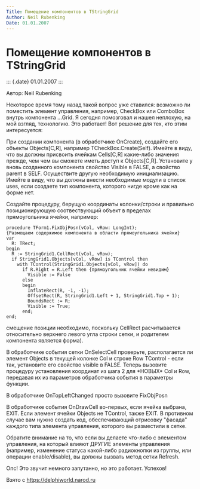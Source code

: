 ```yaml
---
Title: Помещение компонентов в TStringGrid
Author: Neil Rubenking
Date: 01.01.2007
---
```



Помещение компонентов в TStringGrid
===================================

::: {.date}
01.01.2007
:::

Автор: Neil Rubenking

Некоторое время тому назад такой вопрос уже ставился: возможно ли
поместить элемент управления, например, CheckBox или ComboBox внутрь
компонента ...Grid. Я сегодня помозговал и нашел неплохую, на мой
взгляд, технологию. Это работает! Вот решение для тех, кто этим
интересуется:

При создании компонента (в обработчике OnCreate), создайте его объекты
Objects\[C,R\], например TCheckBox.Create(Self). Имейте в виду, что вы
должны присвоить ячейкам Cells\[C,R\] какие-либо значения прежде, чем
чем вы сможете иметь доступ к Objects\[C,R\]. Установите у вновь
созданного компонента свойство Visible в FALSE, а свойство parent в
SELF. Осуществите другую необходимую инициализацию. Имейте в виду, что
вы должны внести необходимые модули в список uses, если создаете тип
компонента, которого нигде кроме как на форме нет.

Создайте процедуру, берущую координаты колонки/строки и правильно
позиционирующую соотвествующий объект в пределах прямоугольника ячейки,
например:

    procedure TForm1.FixObjPosn(vCol, vRow: LongInt);
    {Размещаем содержимое компонента в области прямоугольника ячейки}
    var
      R: TRect;
    begin
      R := StringGrid1.CellRect(vCol, vRow);
      if StringGrid1.Objects[vCol, vRow] is TControl then
        with TControl(StringGrid1.Objects[vCol, vRow]) do
          if R.Right = R.Left then {прямоугольник ячейки невидим}
            Visible := False
          else
          begin
            InflateRect(R, -1, -1);
            OffsetRect(R, StringGrid1.Left + 1, StringGrid1.Top + 1);
            BoundsRect := R;
            Visible := True;
          end;
    end;

смещение позиции необходимо, поскольку CellRect расчитывается
относительно верхнего левого угла строки сетки, и родителем компонента
является форма).

В обработчике события сетки OnSelectCell проверьте, располагается ли
элемент Objects в текущей колонке Col и строке Row TControl - если так,
установите его свойство visible в FALSE. Теперь вызовите процедуру
установления координат из шага 2 для \*НОВЫХ\* Col и Row, передавая их
из параметров обработчика события в параметры функции.

В обработчике OnTopLeftChanged просто вызовите FixObjPosn

В обработчике события OnDrawCell во-первых, если ячейка выбрана, EXIT.
Если элемент ячейки Objects не TControl, также EXIT. В противном случае
вам нужно создать код, обеспечивающий отрисовку \"фасада\" каждого типа
элемента управления, которого вы разместили в сетке.

Обратите внимание на то, что если вы делаете что-либо с элементом
управления, на который влияют ДРУГИЕ элементы управления (например,
изменение статуса какой-либо радиокнопки из группы, или операции
enable/disable), вы должны вызвать метод сетки Refresh.

Опс! Это звучит немного запутанно, но это работает. Успехов!

Взято с <https://delphiworld.narod.ru>
